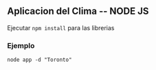 ## Aplicacion del Clima -- NODE JS

Ejecutar ```npm install``` para las librerias

### Ejemplo 
```
node app -d "Toronto"
```